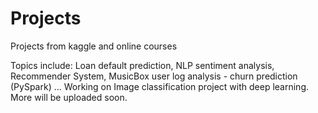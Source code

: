 # Projects
Projects from kaggle and online courses

Topics include:
Loan default prediction,
NLP sentiment analysis, 
Recommender System,
MusicBox user log analysis - churn prediction (PySpark)
...
Working on Image classification project with deep learning.
More will be uploaded soon.
